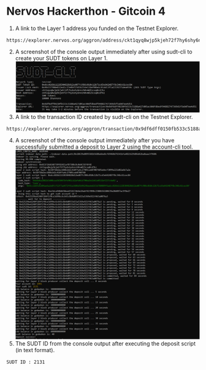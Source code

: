 # Nervos Hackerthon - Gitcoin 4

1. A link to the Layer 1 address you funded on the Testnet Explorer.
```
https://explorer.nervos.org/aggron/address/ckt1qyq8wjp5kjeh72f7hy6shy6nnzh0vm8l5csq0cd7kz
```
2. A screenshot of the console output immediately after using sudt-cli to create your SUDT tokens on Layer 1.
![-](ckb_01.PNG)
3. A link to the transaction ID created by sudt-cli on the Testnet Explorer.
```
https://explorer.nervos.org/aggron/transaction/0x9df6dff0150fb533c5188a427d05ac60dfdbedf94882747369d1f5eb07ee4d51
```
4. A screenshot of the console output immediately after you have successfully submitted a deposit to Layer 2 using the account-cli tool.
![-](ckb_02.PNG)
5. The SUDT ID from the console output after executing the deposit script (in text format).
```
SUDT ID : 2131
```